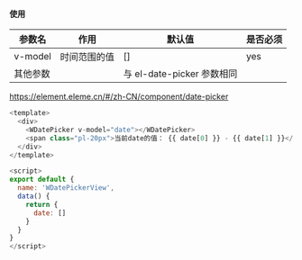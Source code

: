 #### 使用

| 参数名   | 作用         | 默认值                     | 是否必须 |
| -------- | ------------ | -------------------------- | -------- |
| v-model  | 时间范围的值 | []                         | yes      |
| 其他参数 |              | 与 el-date-picker 参数相同 |

<https://element.eleme.cn/#/zh-CN/component/date-picker>

```javascript
<template>
  <div>
    <WDatePicker v-model="date"></WDatePicker>
    <span class="pl-20px">当前date的值： {{ date[0] }} - {{ date[1] }}</span>
  </div>
</template>

<script>
export default {
  name: 'WDatePickerView',
  data() {
    return {
      date: []
    }
  }
}
</script>



```
